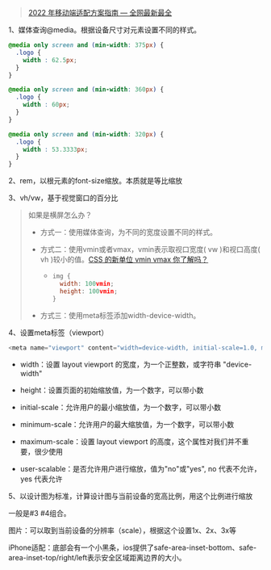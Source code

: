 > [2022 年移动端适配方案指南 — 全网最新最全](https://juejin.cn/post/7046169975706353701)

1、媒体查询@media。根据设备尺寸对元素设置不同的样式。

```css
@media only screen and (min-width: 375px) {
  .logo {
    width : 62.5px;
  }
}

@media only screen and (min-width: 360px) {
  .logo {
    width : 60px;
  }
}

@media only screen and (min-width: 320px) {
  .logo {
    width : 53.3333px;
  }
}

```

2、rem，以根元素的font-size缩放。本质就是等比缩放

3、vh/vw，基于视觉窗口的百分比

> 如果是横屏怎么办？
>
> - 方式一：使用媒体查询，为不同的宽度设置不同的样式。
>
> - 方式二：使用vmin或者vmax，vmin表示取视口宽度( vw )和视口高度( vh )较小的值。[CSS 的新单位 vmin vmax 你了解吗？](https://juejin.cn/post/7256408176412196923)
>
>   - ```js
>     img {
>       width: 100vmin;
>       height: 100vmin;
>     }
>     ```
>
> - 方式三：使用meta标签添加width-device-width。

4、设置meta标签（viewport）

```js
<meta name="viewport" content="width=device-width, initial-scale=1.0, maximum-scale=1.0, user-scalable=0">
```

- width：设置 layout viewport  的宽度，为一个正整数，或字符串 "device-width"

- height：设置页面的初始缩放值，为一个数字，可以带小数
- initial-scale：允许用户的最小缩放值，为一个数字，可以带小数
- minimum-scale：允许用户的最大缩放值，为一个数字，可以带小数
- maximum-scale：设置 layout viewport  的高度，这个属性对我们并不重要，很少使用
- user-scalable：是否允许用户进行缩放，值为"no"或"yes", no 代表不允许，yes 代表允许

5、以设计图为标准，计算设计图与当前设备的宽高比例，用这个比例进行缩放



一般是#3 #4组合。



图片：可以取到当前设备的分辨率（scale），根据这个设置1x、2x、3x等



iPhone适配：底部会有一个小黑条，ios提供了safe-area-inset-bottom、safe-area-inset-top/right/left表示安全区域距离边界的大小。